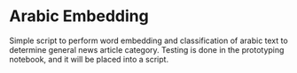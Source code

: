 # Arabic Embedding

Simple script to perform word embedding and classification of arabic text to determine general news article category. Testing is done in the prototyping notebook, and it will be placed into a script.
